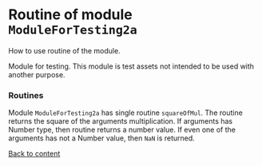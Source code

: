 # Routine of module `ModuleForTesting2a`

How to use routine of the module.

Module for testing. This module is test assets not intended to be used with another purpose.

### Routines

Module `ModuleForTesting2a` has single routine `squareOfMul`. The routine returns the square of the arguments multiplication. If arguments has Number type, then routine returns a number value. If even one of the arguments has not a Number value, then `NaN` is returned.

[Back to content](./README.md#Tutorials)
